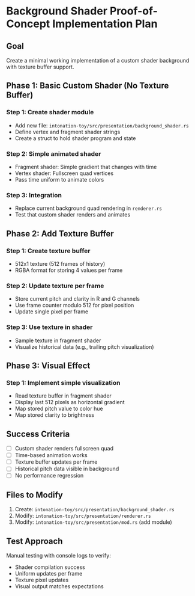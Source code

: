 # Background Shader Proof-of-Concept Implementation Plan

## Goal
Create a minimal working implementation of a custom shader background with texture buffer support.

## Phase 1: Basic Custom Shader (No Texture Buffer)

### Step 1: Create shader module
- Add new file: `intonation-toy/src/presentation/background_shader.rs`
- Define vertex and fragment shader strings
- Create a struct to hold shader program and state

### Step 2: Simple animated shader
- Fragment shader: Simple gradient that changes with time
- Vertex shader: Fullscreen quad vertices
- Pass time uniform to animate colors

### Step 3: Integration
- Replace current background quad rendering in `renderer.rs`
- Test that custom shader renders and animates

## Phase 2: Add Texture Buffer

### Step 1: Create texture buffer
- 512x1 texture (512 frames of history)
- RGBA format for storing 4 values per frame

### Step 2: Update texture per frame
- Store current pitch and clarity in R and G channels
- Use frame counter modulo 512 for pixel position
- Update single pixel per frame

### Step 3: Use texture in shader
- Sample texture in fragment shader
- Visualize historical data (e.g., trailing pitch visualization)

## Phase 3: Visual Effect

### Step 1: Implement simple visualization
- Read texture buffer in fragment shader
- Display last 512 pixels as horizontal gradient
- Map stored pitch value to color hue
- Map stored clarity to brightness

## Success Criteria
- [ ] Custom shader renders fullscreen quad
- [ ] Time-based animation works
- [ ] Texture buffer updates per frame
- [ ] Historical pitch data visible in background
- [ ] No performance regression

## Files to Modify
1. Create: `intonation-toy/src/presentation/background_shader.rs`
2. Modify: `intonation-toy/src/presentation/renderer.rs`
3. Modify: `intonation-toy/src/presentation/mod.rs` (add module)

## Test Approach
Manual testing with console logs to verify:
- Shader compilation success
- Uniform updates per frame
- Texture pixel updates
- Visual output matches expectations